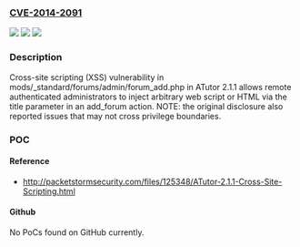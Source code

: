 ### [CVE-2014-2091](https://cve.mitre.org/cgi-bin/cvename.cgi?name=CVE-2014-2091)
![](https://img.shields.io/static/v1?label=Product&message=n%2Fa&color=blue)
![](https://img.shields.io/static/v1?label=Version&message=n%2Fa&color=blue)
![](https://img.shields.io/static/v1?label=Vulnerability&message=n%2Fa&color=brighgreen)

### Description

Cross-site scripting (XSS) vulnerability in mods/_standard/forums/admin/forum_add.php in ATutor 2.1.1 allows remote authenticated administrators to inject arbitrary web script or HTML via the title parameter in an add_forum action.  NOTE: the original disclosure also reported issues that may not cross privilege boundaries.

### POC

#### Reference
- http://packetstormsecurity.com/files/125348/ATutor-2.1.1-Cross-Site-Scripting.html

#### Github
No PoCs found on GitHub currently.

